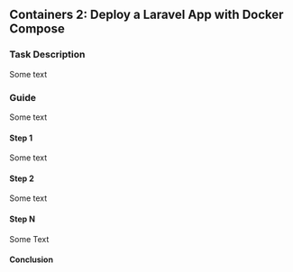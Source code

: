 ## Containers 2: Deploy a Laravel App with Docker Compose

### Task Description

Some text

### Guide

Some text

#### Step 1

Some text

#### Step 2

Some text

#### Step N

Some Text

#### Conclusion